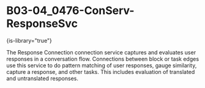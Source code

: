 # B03-04_0476-ConServ-ResponseSvc

{is-library="true"}

<snippet id="B03-04_0476-ConServ-ResponseSvc_snippet">



The Response Connection connection service captures and evaluates user responses in a conversation flow. Connections between block or task edges use this service to do pattern matching of user responses, gauge similarity, capture a response, and other tasks. This includes evaluation of translated and untranslated responses.


</snippet>